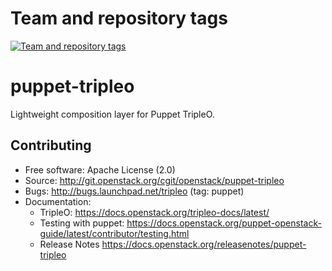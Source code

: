 Team and repository tags
========================

[![Team and repository tags](https://governance.openstack.org/tc/badges/puppet-tripleo.svg)](https://governance.openstack.org/tc/reference/tags/index.html)

<!-- Change things from this point on -->

# puppet-tripleo

Lightweight composition layer for Puppet TripleO.

## Contributing

* Free software: Apache License (2.0)
* Source: http://git.openstack.org/cgit/openstack/puppet-tripleo
* Bugs: http://bugs.launchpad.net/tripleo (tag: puppet)
* Documentation:
  * TripleO: https://docs.openstack.org/tripleo-docs/latest/
  * Testing with puppet: https://docs.openstack.org/puppet-openstack-guide/latest/contributor/testing.html
  * Release Notes https://docs.openstack.org/releasenotes/puppet-tripleo
